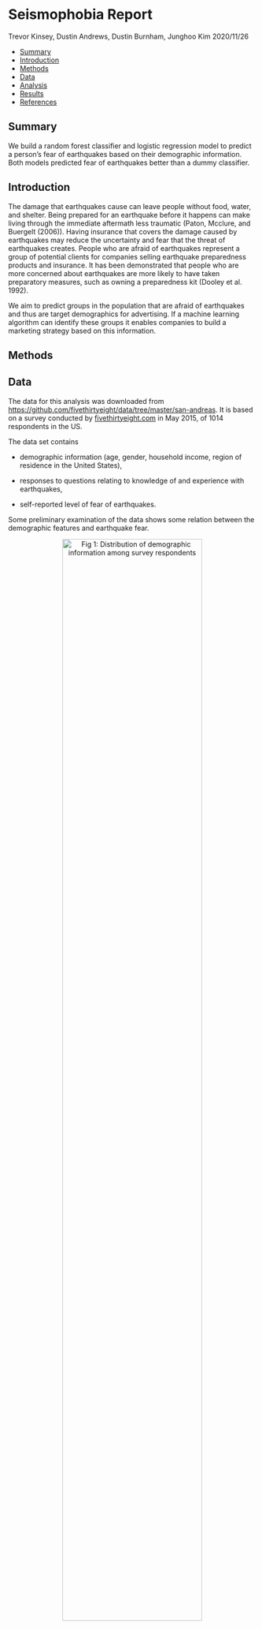 Seismophobia Report
================
Trevor Kinsey, Dustin Andrews, Dustin Burnham, Junghoo Kim
2020/11/26

  - [Summary](#summary)
  - [Introduction](#introduction)
  - [Methods](#methods)
  - [Data](#data)
  - [Analysis](#analysis)
  - [Results](#results)
  - [References](#references)

## Summary

We build a random forest classifier and logistic regression model to
predict a person’s fear of earthquakes based on their demographic
information. Both models predicted fear of earthquakes better than a
dummy classifier.

## Introduction

The damage that earthquakes cause can leave people without food, water,
and shelter. Being prepared for an earthquake before it happens can make
living through the immediate aftermath less traumatic (Paton, Mcclure,
and Buergelt (2006)). Having insurance that covers the damage caused by
earthquakes may reduce the uncertainty and fear that the threat of
earthquakes creates. People who are afraid of earthquakes represent a
group of potential clients for companies selling earthquake preparedness
products and insurance. It has been demonstrated that people who are
more concerned about earthquakes are more likely to have taken
preparatory measures, such as owning a preparedness kit (Dooley et al.
1992).

We aim to predict groups in the population that are afraid of
earthquakes and thus are target demographics for advertising. If a
machine learning algorithm can identify these groups it enables
companies to build a marketing strategy based on this information.

## Methods

## Data

The data for this analysis was downloaded from
<https://github.com/fivethirtyeight/data/tree/master/san-andreas>. It is
based on a survey conducted by
[fivethirtyeight.com](https://fivethirtyeight.com/) in May 2015, of 1014
respondents in the US.

The data set contains

  - demographic information (age, gender, household income, region of
    residence in the United States),

  - responses to questions relating to knowledge of and experience with
    earthquakes,

  - self-reported level of fear of earthquakes.

Some preliminary examination of the data shows some relation between the
demographic features and earthquake fear.

<div class="figure" style="text-align: center">

<img src="/home/seismophobia/visuals/feature_distributions.png" alt="Fig 1: Distribution of demographic information among survey respondents" width="75%" />

<p class="caption">

Fig 1: Distribution of demographic information among survey respondents

</p>

</div>

The survey respondents were fairly evenly split across ages categories
and genders. The household income distribution was not uniform, but is
likely a reflection of the US population’s income distribution, that had
a median value of $55,775 in 2015 (Bureau 2018). The distribution across
US regions was not uniform, possibly due to the fact that the list of
regions is divided into geographic regions that don’t necessarily have
the same populations. For example, the Pacific region (Washington,
Oregon, and California) has a population of 50.1 million compared to New
England (Connecticut, Massachusetts, Maine, New Hampshire, Rhode Island,
and Vermont) has a combined population of 14.7 million (Bureau 2019).

<div class="figure" style="text-align: center">

<img src="/home/seismophobia/visuals/feature_distributions_across_response.png" alt="Fig 2: The level of earthquake fear across demograhic features" width="75%" />

<p class="caption">

Fig 2: The level of earthquake fear across demograhic features

</p>

</div>

Younger people tend to report being afraid more often than older people,
while women report being afraid more often than men. The geographic
region with the highest level of fear is the Pacific. Overall there were
more people who were not afraid of earthquakes than were afraid.

<div class="figure" style="text-align: center">

<img src="/home/seismophobia/visuals/target_distribution.png" alt="Fig 3: The distribution of earthquake fear among respondents" width="25%" />

<p class="caption">

Fig 3: The distribution of earthquake fear among respondents

</p>

</div>

## Analysis

We used a random forest classifier and a logistic regression for the
classification task. In addition to binary classification for
prediction, random forest classifier and logistic regression give a
measure of importance for each feature. We decided to use SHAP values to
investigate feature importance after some preliminary exploration of
global feature importance. We chose to use only the demographic
variables as model features because they are readily available in census
data without having to conduct a separate, more task-specific survey.
The prediction target is the self-reported fear of earthquakes, which we
converted from an ordinal variable to a binary variable called `target`.
The class `target` = 0 includes the levels *“not at all worried”* and
*“not so worried”*, while `target` = 1 includes *“somewhat worried”*,
*“very worried”*, and *“extremely worried”*.

## Results

Our models were a random forest classifier and a logistic regression
which we compared to a dummy classifier that assigned a class randomly
based on the target distribution. Our models correctly predicted more
negative outcomes, with fewer false positives than the dummy classifier.
However they both correctly predicted fewer positive outcomes (people
afraid of earthquakes) than the dummy classifier and had more false
negatives.

<div class="figure" style="text-align: center">

<img src="/home/seismophobia/visuals/confusion_matrix_DummyClassifier.png" alt="Fig 4: Confusion matrix for dummy classifier and random forest classifier" width="40%" height="40%" /><img src="/home/seismophobia/visuals/confusion_matrix_RandomForestClassifier.png" alt="Fig 4: Confusion matrix for dummy classifier and random forest classifier" width="40%" height="40%" /><img src="/home/seismophobia/visuals/confusion_matrix_LogisticRegression.png" alt="Fig 4: Confusion matrix for dummy classifier and random forest classifier" width="40%" height="40%" />

<p class="caption">

Fig 4: Confusion matrix for dummy classifier and random forest
classifier

</p>

</div>

The combined effects of higher precision and lower recall resulted in a
slightly higher F1 scores for our models than the dummy classifier.

<div class="figure" style="text-align: center">

<img src="/home/seismophobia/visuals/classifier_results_table.png" alt="Fig 5: Classifier F1 scores" width="40%" height="40%" />

<p class="caption">

Fig 5: Classifier F1 scores

</p>

</div>

Of the models positive predictions, a greater proportion were correct
than the dummy classifier’s, as characterized by our models higher *ROC
AUC* scores. The models predicted better than if it was guessing at
random, but not a by lot.

<div class="figure" style="text-align: center">

<img src="/home/seismophobia/visuals/roc_auc_curve_DummyClassifier.png" alt="Fig 6: ROC curves for various models" width="50%" height="50%" /><img src="/home/seismophobia/visuals/roc_auc_curve_RandomForestClassifier.png" alt="Fig 6: ROC curves for various models" width="50%" height="50%" /><img src="/home/seismophobia/visuals/roc_auc_curve_LogisticRegression.png" alt="Fig 6: ROC curves for various models" width="50%" height="50%" />

<p class="caption">

Fig 6: ROC curves for various models

</p>

</div>

The features that were most important in the prediction task were
household income, living in the Pacific region, and age. Digging into
these features a bit more - we can look at the SHAP value trends for
each input to determine what is driving predictions.

<div class="figure" style="text-align: center">

<img src="/home/seismophobia/visuals/shap_summary_plot_RandomForestClassifier.png" alt="Fig 7: SHAP plot for random forest and logistic regression classifiers" width="50%" height="50%" /><img src="/home/seismophobia/visuals/shap_summary_plot_LogisticRegression.png" alt="Fig 7: SHAP plot for random forest and logistic regression classifiers" width="50%" height="50%" />

<p class="caption">

Fig 7: SHAP plot for random forest and logistic regression classifiers

</p>

</div>

Looking at the SHAP values for `us_region_Pacific`, we can see the
significant increase in prediction when people were located in the
Pacific area. Utilizing the two variables for gender, it appears our
model predicts women are more likely to be afraid of earthquakes than
men.

Our models do not seem to be very effective in identifying people who
are afraid of earthquakes. The greatest potential for improvement lies
in obtaining a more comprehensive data set that contains more
demographic features and a larger sample size.

The R (R Core Team 2019) and Python (Van Rossum and Drake Jr 1995)
programming languages and the following Python packages were used for
this project: pandas (team 2020), sklearn (Pedregosa et al. 2011),
tidyverse (Wickham 2017), and knitr (Xie 2014). The code used to perform
the analysis and create this report can be found at:
<https://github.com/UBC-MDS/seismophobia>

## References

<div id="refs" class="references">

<div id="ref-bureau_2018">

Bureau, US Census. 2018. “Income and Poverty in the United States:
2015.” *The United States Census Bureau*.
<https://www.census.gov/library/publications/2016/demo/p60-256.html>.

</div>

<div id="ref-bureau_2019">

———. 2019. “State Population Totals: 2010-2019.” *The United States
Census Bureau*.
<https://www.census.gov/data/tables/time-series/demo/popest/2010s-state-total.html>.

</div>

<div id="ref-doi.org/10.1111/j.1559-1816.1992.tb00984.x">

Dooley, David, Ralph Catalano, Shiraz Mishra, and Seth Serxner. 1992.
“Earthquake Preparedness: Predictors in a Community Survey1.” *Journal
of Applied Social Psychology* 22 (6): 451–70.
<https://doi.org/https://doi.org/10.1111/j.1559-1816.1992.tb00984.x>.

</div>

<div id="ref-72124acf2fa84e8aad36e68d0dc4c5e6">

Paton, D, J Mcclure, and Petra Buergelt. 2006. “Natural Hazard
Resilience: The Role of Individual and Household Preparedness.” In
*Disaster Resilience an Integrated Approach*, edited by Douglas Paton
and David Johnston, 105–27. Charles C Thomas Publisher, Ltd.

</div>

<div id="ref-scikit-learn">

Pedregosa, F., G. Varoquaux, A. Gramfort, V. Michel, B. Thirion, O.
Grisel, M. Blondel, et al. 2011. “Scikit-Learn: Machine Learning in
Python.” *Journal of Machine Learning Research* 12: 2825–30.

</div>

<div id="ref-R">

R Core Team. 2019. *R: A Language and Environment for Statistical
Computing*. Vienna, Austria: R Foundation for Statistical Computing.
<https://www.R-project.org/>.

</div>

<div id="ref-reback2020pandas">

team, The pandas development. 2020. *Pandas-Dev/Pandas: Pandas* (version
latest). Zenodo. <https://doi.org/10.5281/zenodo.3509134>.

</div>

<div id="ref-van1995python">

Van Rossum, Guido, and Fred L Drake Jr. 1995. *Python Tutorial*. Centrum
voor Wiskunde en Informatica Amsterdam, The Netherlands.

</div>

<div id="ref-tidyverse">

Wickham, Hadley. 2017. *Tidyverse: Easily Install and Load the
’Tidyverse’*. <https://CRAN.R-project.org/package=tidyverse>.

</div>

<div id="ref-knitr">

Xie, Yihui. 2014. “Knitr: A Comprehensive Tool for Reproducible Research
in R.” In *Implementing Reproducible Computational Research*, edited by
Victoria Stodden, Friedrich Leisch, and Roger D. Peng. Chapman;
Hall/CRC. <http://www.crcpress.com/product/isbn/9781466561595>.

</div>

</div>
